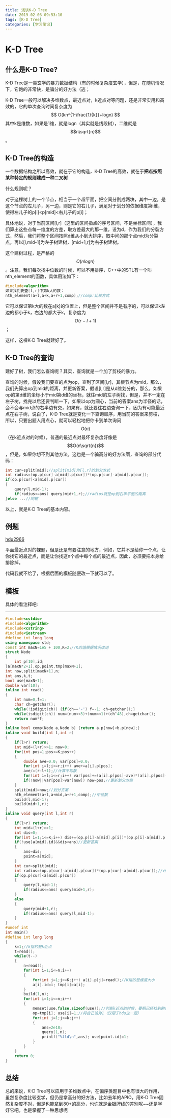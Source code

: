 ```yaml
---
title: 浅谈K-D Tree
date: 2019-02-03 09:53:10
tags: [K-D Tree]
categories: [学习笔记]
---
```


# K-D Tree

## 什么是K-D Tree?

K-D Tree是一类玄学的暴力数据结构（有的时候复杂度玄学），但是，在随机情况下，它跑的非常快，是骗分的好方法（逃；

K-D Tree一般可以解决多维数点，最近点对，k近点对等问题，还是非常实用和高效的，它的单次查询时间复杂度为
$$
O(kn^{1-\frac{1}{k}}+logn)
$$
其中k是维数，如果是1维，就是logn（其实就是线段树），二维就是$$n\sqrt{n}$$。

<!--more-->

## K-D Tree的构造

一个数据结构之所以高效，就在于它的构造，K-D Tree的高效，就在于**把点按照某种特定的规则建成一种二叉树**

什么规则呢？

对于这棵树上的一个节点，相当于一个超平面，把空间分割成两块，其中一边，是这个节点的左儿子，另一边，则是它的右儿子，满足对于划分的依据维度第i维，使得左儿子的p[i]<p[mid]<右儿子的p[i]；

具体地说，对于当前区间[l,r]（这里的区间指点的序号区间，不是坐标区间），我们算出这些点每一维度的方差，取方差最大的那一维，设为d，作为我们的分裂方式，然后，我们将整个区间按照d维从小到大排序，取中间的那个点mid为分裂点，再以[l,mid-1]为左子树建树，[mid+1,r]为右子树建树。

这个建树过程，是严格的$$O(nlogn)$$。注意，我们每次找中位数的时候，可以不用排序，C++中的STL有一个叫nth_element的函数，具体用法如下：

```c++
#include<algorithm>
如果我们要查[l,r]中第k大的数：
nth_element(a+l,a+k,a+r+1,comp);//comp:比较方式
```

它可以保证第k大的数在a[k]的位置上，但是整个区间并不是有序的，可以保证k左边的都小于k，右边的都大于k，复杂度为$$O(r-l+1)$$；

这样，这棵K-D Tree就建好了。

## K-D Tree的查询

建好了树，我们怎么查询呢？其实，查询就是一个加了剪枝的暴力。

查询的时候，假设我们要查的点为op，查到了区间[l,r]，其根节点为mid，那么，我们先算出op到mid的距离，并更新答案，假设[l,r]是从d维划分的，那么，如果op的第d维的坐标小于mid第d维的坐标，就往mid的左子树找，但是，并不一定在左子树，找完以后还要判断一下，如果以op为圆心，当前的答案ans为半径的话，会不会与mid点的右半边有交，如果有，就还要往右边查询一下，因为有可能最近点在右子树，说白了，K-D Tree就是变化一下查询顺序，用当前的答案来剪枝，所以，只要出题人用点心，就可以轻松地把你卡到单次询问$$O(n)$$（在k近点对的时候），普通的最近点对最坏复杂度好像是$$O(n\sqrt{n})$$，但是，如果你想不到其他方法，这也是一个骗高分的好方法啊，查询的部分代码：

```c++
int cur=split[mid];//split[mid]为[l,r]的划分方式
int radius=(op.p[cur]-a[mid].p[cur])*(op.p[cur]-a[mid].p[cur]);
if(op.p[cur]<a[mid].p[cur])
{
    query(l,mid-1);
    if(radius<=ans) query(mid+1,r);//radius就是op到右半平面的距离
}else ...//同理
```

以上，就是K-D Tree的基本内容。

## 例题

[hdu2966](http://acm.hdu.edu.cn/showproblem.php?pid=2966)

平面最近点对的裸题，但是还是有要注意的地方，例如，它并不是给你一个点，让你找它的最近点，而是让你找这n个点中每个点的最近点，因此，必须要把本身给排除掉。

代码我就不给了，根据后面的模板随便改一下就可以了。

## 模板

具体的看注释吧:

------

```c++
#include<cstdio>
#include<algorithm>
#include<cstring>
#include<iostream>
#define int long long
using namespace std;
const int maxN=1e5 + 100,K=2;//K的值根据情况改动
struct Node
{
    int p[10],id;    
}a[maxN*2+1],op,point,tmp[maxN+1];
int now,split[maxN+1],n;
int ans,k,t;
bool use[maxN+1];
double var[10];
inline int read()
{
    int num=0,f=1;
    char ch=getchar();
    while(!isdigit(ch)) {if(ch=='-') f=-1; ch=getchar();}
    while(isdigit(ch)) num=(num<<3)+(num<<1)+(ch^48),ch=getchar();
    return num*f;
}
inline bool comp(Node a,Node b) {return a.p[now]<b.p[now];}
inline void build(int l,int r)
{
    if(l>r) return;
    int mid=(l+r)>>1; now=0;
    for(int pos=1;pos<=K;pos++)
    {
        double ave=0.0; var[pos]=0.0;
        for(int i=l;i<=r;i++) ave+=a[i].p[pos];
        ave/=(r-l+1);//计算平均数
        for(int i=l;i<=r;i++) var[pos]+=(a[i].p[pos]-ave)*(a[i].p[pos]-ave);//方差
        if(!now||var[pos]>var[now]) now=pos;//更新划分方案
    }
    split[mid]=now;//划分方案
    nth_element(a+l,a+mid,a+r+1,comp);//中位数
    build(l,mid-1);
    build(mid+1,r);
}
inline void query(int l,int r)
{
    if(l>r) return;
    int mid=(l+r)>>1;
    int dis=0;
    for(int i=1;i<=K;i++) dis+=(op.p[i]-a[mid].p[i])*(op.p[i]-a[mid].p[i]);
    if(!use[a[mid].id]&&dis<ans)//更新答案
    {
        ans=dis; 
        point=a[mid];
    }
    int cur=split[mid];
    int radius=(op.p[cur]-a[mid].p[cur])*(op.p[cur]-a[mid].p[cur]);//计算op到分裂平面的距离
    if(op.p[cur]<a[mid].p[cur])
    {
        query(l,mid-1);
        if(radius<=ans) query(mid+1,r);
    }
    else
    {
        query(mid+1,r);
        if(radius<=ans) query(l,mid-1);
    }
}
#undef int
int main()
#define int long long
{
    k=1;//k指的是k近点
    t=read();
    while(t--)
    {
        n=read();
        for(int i=1;i<=n;i++)
        {
            for(int j=1;j<=K;j++) a[i].p[j]=read();//K指的是维度大小
            a[i].id=i; tmp[i]=a[i];
        }
        build(1,n);
        for(int i=1;i<=n;i++)
        {
            memset(use,false,sizeof(use));//判断k近点的时候，要把已经找到的标记，防止重复
            op=tmp[i]; use[i]=1;//将自己设为1（仅限于hdu这一题）
            for(int j=1;j<=k;j++)
            {
                ans=2e18;
                query(1,n);
                printf("%lld\n",ans); use[point.id]=1;
            }
        }
    }
    return 0;
}
```

## 总结

总的来说，K-D Tree可以应用于多维数点中，在偏序类题目中也有很大的作用，虽然复杂度比较玄学，但仍是拿高分的好方法，比如去年的APIO，用K-D Tree固然复杂度不对，但是也能拿到80+的高分，也许就是金银牌线的差别呢~~还是学好它吧，也是掌握了一种思想呢